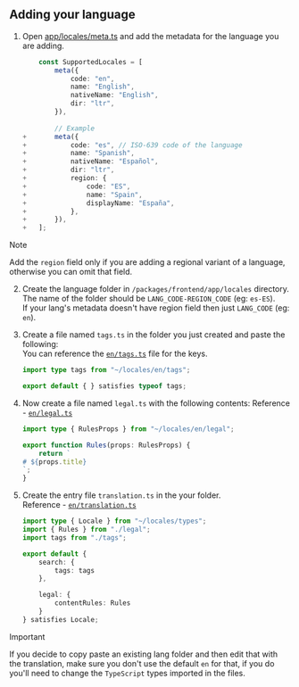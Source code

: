 ## Adding your language

1. Open [app/locales/meta.ts](/packages//frontend/app/locales/meta.ts) and add the metadata for the language you are adding.

    ```ts
        const SupportedLocales = [
            meta({
                code: "en",
                name: "English",
                nativeName: "English",
                dir: "ltr",
            }),
        
            // Example
    +       meta({
    +           code: "es", // ISO-639 code of the language
    +           name: "Spanish",
    +           nativeName: "Español",
    +           dir: "ltr",
    +           region: {
    +               code: "ES",
    +               name: "Spain",
    +               displayName: "España",
    +           },
    +       }),
    +   ];
    ```

> [!NOTE]
> Add the `region` field only if you are adding a regional variant of a language, otherwise you can omit that field.


2. Create the language folder in `/packages/frontend/app/locales` directory. \
The name of the folder should be 
`LANG_CODE-REGION_CODE` (eg: `es-ES`). \
If your lang's metadata doesn't have region field then just `LANG_CODE` (eg: `en`).

3. Create a file named `tags.ts` in the folder you just created and paste the following: \
    You can reference the [`en/tags.ts`](/packages/frontend/app/locales/en/tags.ts) file for the keys.
    ```ts
    import type tags from "~/locales/en/tags";

    export default { } satisfies typeof tags;
    ```

4. Now create a file named `legal.ts` with the following contents:
    Reference - [`en/legal.ts`](/packages/frontend/app/locales/en/legal.ts)
    ```ts
    import type { RulesProps } from "~/locales/en/legal";

    export function Rules(props: RulesProps) {
        return `
    # ${props.title}
    `;
    }

    ```

5. Create the entry file `translation.ts` in the your folder. \
    Reference - [`en/translation.ts`](/packages/frontend/app/locales/en/translation.ts)
    ```ts
    import type { Locale } from "~/locales/types";
    import { Rules } from "./legal";
    import tags from "./tags";

    export default {
        search: {
            tags: tags
        },

        legal: {
            contentRules: Rules
        }
    } satisfies Locale;
    ```

> [!IMPORTANT]
> If you decide to copy paste an existing lang folder and then edit that with the translation, make sure you don't use the default `en` for that, if you do you'll need to change the `TypeScript` types imported in the files.
